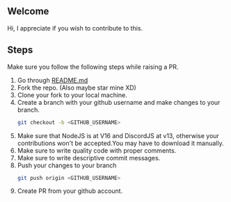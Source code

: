 ## Welcome

Hi, I appreciate if you wish to contribute to this.

## Steps

Make sure you follow the following steps while raising a PR.

<ol>
<li>Go through <a href="https://github.com/hitenSharm/Dicord-Meme-Bot/blob/main/README.md">README.md</a></li>
<li>Fork the repo. (Also maybe star mine XD)</li>
<li>Clone your fork to your local machine.</li>
<li>Create a branch with your github username and make changes to your branch.</li>

```sh
git checkout -b <GITHUB_USERNAME>
```

<li>Make sure that NodeJS is at V16 and DiscordJS at v13, otherwise your contributions won't be accepted.You may have to download it manually.</li>

<li>Make sure to write quality code with proper comments.</li>

<li>Make sure to write descriptive commit messages.</li>

<li>Push your changes to your branch</li>

```sh
git push origin <GITHUB_USERNAME>
```

<li>Create PR from your github account.</li>
</ol>
